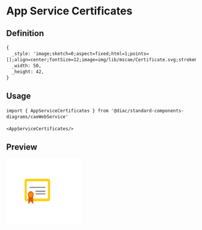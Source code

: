 # App Service Certificates

## Definition

```
{
  _style: 'image;sketch=0;aspect=fixed;html=1;points=[];align=center;fontSize=12;image=img/lib/mscae/Certificate.svg;strokeColor=none;',
  _width: 50,
  _height: 42,
}
```

## Usage

```
import { AppServiceCertificates } from '@diac/standard-components-diagrams/caeWebService'

<AppServiceCertificates/>
```

## Preview

<img src="./app-service-certificates.png" width="200"/>
